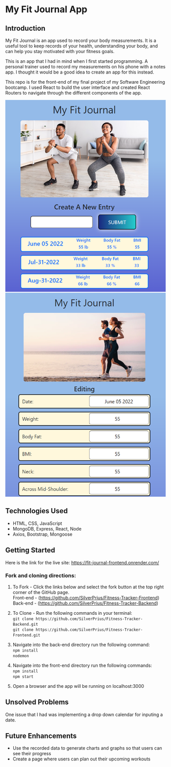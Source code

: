 # My Fit Journal App
## Introduction
My Fit Journal is an app used to record your body measurements. It is a useful tool to keep records of your health, understanding your body, and can help you stay motivated with your fitness goals. 

This is an app that I had in mind when I first started programming. A personal trainer used to record my measurements on his phone with a notes app. I thought it would be a good idea to create an app for this instead.

This repo is for the front-end of my final project of my Software Engineering bootcamp. I used React to build the user interface and created React Routers to navigate through the different components of the app. 

![Snippet1](/public/images/snippet1.png) 
![Snippet2](/public/images/snippet2.png)

## Technologies Used
- HTML, CSS, JavaScript
- MongoDB, Express, React, Node
- Axios, Bootstrap, Mongoose

## Getting Started
Here is the link for the live site: https://fit-journal-frontend.onrender.com/

### Fork and cloning directions:
1. To Fork - Click the links below and select the fork button at the top right corner of the GitHub page.<br />
Front-end - (https://github.com/SilverPrius/Fitness-Tracker-Frontend)<br />
Back-end - (https://github.com/SilverPrius/Fitness-Tracker-Backend)<br />

2. To Clone - Run the following commands in your terminal:<br />
`git clone https://github.com/SilverPrius/Fitness-Tracker-Backend.git`<br />
`git clone https://github.com/SilverPrius/Fitness-Tracker-Frontend.git`

3. Navigate into the back-end directory run the following command:<br />
`npm install`<br />
`nodemon`

4. Navigate into the front-end directory run the following commands:<br />
`npm install`<br />
`npm start`

5. Open a browser and the app will be running on localhost:3000

## Unsolved Problems
One issue that I had was implementing a drop down calendar for inputing a date.

## Future Enhancements
- Use the recorded data to generate charts and graphs so that users can see their progress
- Create a page where users can plan out their upcoming workouts